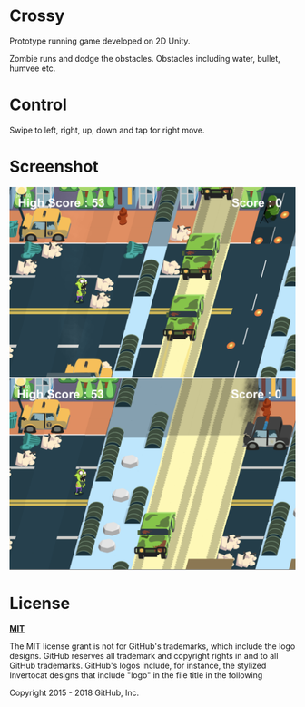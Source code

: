 Crossy 
=============
Prototype running game developed on 2D Unity.

Zombie runs and dodge the obstacles.
Obstacles including water, bullet, humvee etc.

Control
=============
Swipe to left, right, up, down and tap for right move.

Screenshot
=============
![Game screenshot](./screenshots/screenshot_1.png)
![Game screenshot](./screenshots/screenshot_2.png)


License
=============

**[MIT](LICENSE)**

The MIT license grant is not for GitHub's trademarks, which include the logo
designs. GitHub reserves all trademark and copyright rights in and to all
GitHub trademarks. GitHub's logos include, for instance, the stylized
Invertocat designs that include "logo" in the file title in the following

Copyright 2015 - 2018 GitHub, Inc.
